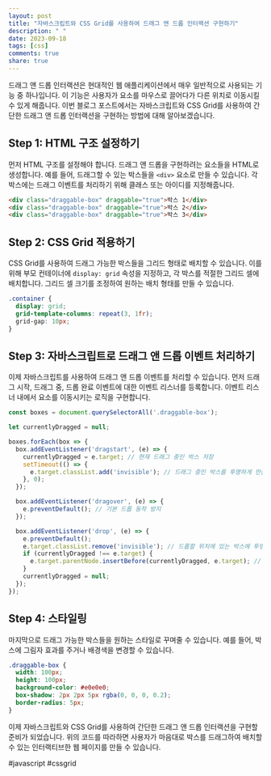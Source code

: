 ```yaml
---
layout: post
title: "자바스크립트와 CSS Grid를 사용하여 드래그 앤 드롭 인터랙션 구현하기"
description: " "
date: 2023-09-18
tags: [css]
comments: true
share: true
---
```


드래그 앤 드롭 인터랙션은 현대적인 웹 애플리케이션에서 매우 일반적으로 사용되는 기능 중 하나입니다. 이 기능은 사용자가 요소를 마우스로 끌어다가 다른 위치로 이동시킬 수 있게 해줍니다. 이번 블로그 포스트에서는 자바스크립트와 CSS Grid를 사용하여 간단한 드래그 앤 드롭 인터랙션을 구현하는 방법에 대해 알아보겠습니다.

## Step 1: HTML 구조 설정하기
먼저 HTML 구조를 설정해야 합니다. 드래그 앤 드롭을 구현하려는 요소들을 HTML로 생성합니다. 예를 들어, 드래그할 수 있는 박스들을 `<div>` 요소로 만들 수 있습니다. 각 박스에는 드래그 이벤트를 처리하기 위해 클래스 또는 아이디를 지정해줍니다.

```html
<div class="draggable-box" draggable="true">박스 1</div>
<div class="draggable-box" draggable="true">박스 2</div>
<div class="draggable-box" draggable="true">박스 3</div>
```

## Step 2: CSS Grid 적용하기
CSS Grid를 사용하여 드래그 가능한 박스들을 그리드 형태로 배치할 수 있습니다. 이를 위해 부모 컨테이너에 `display: grid` 속성을 지정하고, 각 박스를 적절한 그리드 셀에 배치합니다. 그리드 셀 크기를 조정하여 원하는 배치 형태를 만들 수 있습니다.

```css
.container {
  display: grid;
  grid-template-columns: repeat(3, 1fr);
  grid-gap: 10px;
}
```

## Step 3: 자바스크립트로 드래그 앤 드롭 이벤트 처리하기
이제 자바스크립트를 사용하여 드래그 앤 드롭 이벤트를 처리할 수 있습니다. 먼저 드래그 시작, 드래그 중, 드롭 완료 이벤트에 대한 이벤트 리스너를 등록합니다. 이벤트 리스너 내에서 요소를 이동시키는 로직을 구현합니다.

```javascript
const boxes = document.querySelectorAll('.draggable-box');

let currentlyDragged = null;

boxes.forEach(box => {
  box.addEventListener('dragstart', (e) => {
    currentlyDragged = e.target; // 현재 드래그 중인 박스 저장
    setTimeout(() => {
      e.target.classList.add('invisible'); // 드래그 중인 박스를 투명하게 만듦
    }, 0);
  });

  box.addEventListener('dragover', (e) => {
    e.preventDefault(); // 기본 드롭 동작 방지
  });

  box.addEventListener('drop', (e) => {
    e.preventDefault();
    e.target.classList.remove('invisible'); // 드롭할 위치에 있는 박스에 투명 클래스 제거
    if (currentlyDragged !== e.target) {
      e.target.parentNode.insertBefore(currentlyDragged, e.target); // 드래그한 박스를 드롭할 위치로 이동
    }
    currentlyDragged = null;
  });
});
```

## Step 4: 스타일링
마지막으로 드래그 가능한 박스들을 원하는 스타일로 꾸며줄 수 있습니다. 예를 들어, 박스에 그림자 효과를 주거나 배경색을 변경할 수 있습니다.

```css
.draggable-box {
  width: 100px;
  height: 100px;
  background-color: #e0e0e0;
  box-shadow: 2px 2px 5px rgba(0, 0, 0, 0.2);
  border-radius: 5px;
}
```

이제 자바스크립트와 CSS Grid를 사용하여 간단한 드래그 앤 드롭 인터랙션을 구현할 준비가 되었습니다. 위의 코드를 따라하면 사용자가 마음대로 박스를 드래그하여 배치할 수 있는 인터랙티브한 웹 페이지를 만들 수 있습니다.

#javascript #cssgrid